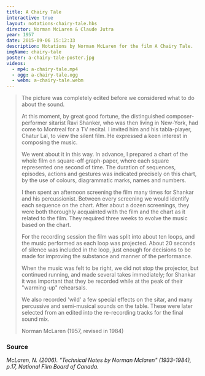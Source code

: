 ```yaml
---
title: A Chairy Tale
interactive: true
layout: notations-chairy-tale.hbs
director: Norman McLaren & Claude Jutra
year: 1957
date: 2015-09-06 15:12:33
description: Notations by Norman McLaren for the film A Chairy Tale.
imgName: chairy-tale
poster: a-chairy-tale-poster.jpg
videos:
  - mp4: a-chairy-tale.mp4
  - ogg: a-chairy-tale.ogg
  - webm: a-chairy-tale.webm
---
```

> The picture was completely edited before we considered what to do about the sound. 
>
> At this moment, by great good fortune, the distinguished composer-performer sitarist Ravi Shanker, who was then living in New-York, had come to Montreal for a TV recital. I invited him and his tabla-player, Chatur Lal, to view the silent film. He expressed a keen interest in composing the music. 
>
> We went about it in this way. In advance, I prepared a chart of the whole film on square-off graph-paper, where each square represented one second of time. The duration of sequences, episodes, actions and gestures was indicated precisely on this chart, by the use of colours, diagrammatic marks, names and numbers. 
>
> I then spent an afternoon screening the film many times for Shankar and his percussionist. Between every screening we would identify each sequence on the chart. After about a dozen screenings, they were both thoroughly acquainted with the film and the chart as it related to the film. They required three weeks to evolve the music based on the chart. 
>
> For the recording session the film was split into about ten loops, and the music performed as each loop was projected. About 20 seconds of silence was included in the loop, just enough for decisions to be made for improving the substance and manner of the performance. 
>
> When the music was felt to be right, we did not stop the projector, but continued running, and made several takes immediately; for Shankar it was important that they be recorded while at the peak of their "warming-up" rehearsals. 
>
> We also recorded 'wild' a few special effects on the sitar, and many percussive and semi-musical sounds on the table. These were later selected from an edited into the re-recording tracks for the final sound mix. 
>
> Norman McLaren (1957, revised in 1984) 

### Source
<cite>McLaren, N. (2006). "Technical Notes by Norman Mclaren" (1933-1984), p.17, National Film Board of Canada.</cite>